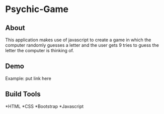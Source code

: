 # Psychic-Game

## About

This application makes use of javascript to create a game in which the computer randomly guesses a letter and the user gets 9 tries to guess the letter the computer is thinking of.

## Demo

Example: put link here

## Build Tools

*HTML
*CSS
*Bootstrap
*Javascript
